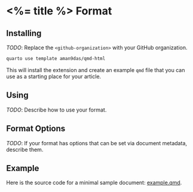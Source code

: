 # <%= title %> Format

## Installing

*TODO*: Replace the `<github-organization>` with your GitHub organization.

```bash
quarto use template aman9das/qmd-html
```

This will install the extension and create an example `qmd` file that you can use as a starting place for your article.

## Using

*TODO*: Describe how to use your format.

## Format Options

*TODO*: If your format has options that can be set via document metadata, describe them.

## Example

Here is the source code for a minimal sample document: [example.qmd](example.qmd).
